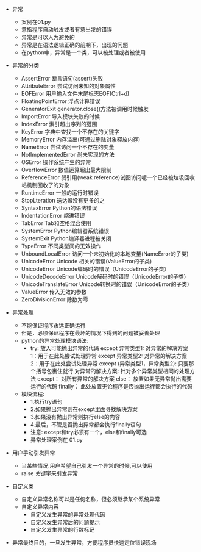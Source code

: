 - 异常
  - 案例在01.py
  - 意指程序自动触发或者有意出发的错误
  - 异常是可以人为避免的
  - 异常是在语法逻辑正确的前期下，出现的问题
  - 在python中，异常是一个类，可以被处理或者被使用
 
- 异常的分类
  - AssertError 断言语句(assert)失败
  - AttributeError 尝试访问未知的对象属性
  - EOFError 用户输入文件末尾标志EOF(Ctrl+d)
  - FloatingPointError 浮点计算错误
  - GeneratorExit  generator.close()方法被调用时候触发
  - ImportError 导入模块失败的时候
  - IndexError 索引超出序列的范围
  - KeyError 字典中查找一个不存在的关键字
  - MemoryError 内存溢出(可通过删除对象释放内存)
  - NameError 尝试访问一个不存在的变量
  - NotImplementedError 尚未实现的方法
  - OSError 操作系统产生的异常
  - OverflowError 数值运算超出最大限制
  - ReferenceError 弱引用(weak reference)试图访问呢一个已经被垃圾回收站机制回收了的对象
  - RuntimeError 一般的运行时错误
  - StopLteration 送达器没有更多的之
  - SyntaxError Python的语法错误
  - IndentationError 缩进错误
  - TabError Tab和空格混合使用
  - SystemError Python编辑器系统错误
  - SystemExit Python编译器进程被关闭
  - TypeError 不同类型间的无效操作
  - UnboundLocalError 访问一个未初始化的本地变量(NameError的子类)
  - UnicodeError Unicode 相关的错误(ValueError的子类)
  - UnicodeError Unicode编码时的错误（UnicodeError的子类）
  - UnicodeDecodeError Unicode解码时的错误（UnicodeError的子类）
  - UnicodeTranslateError Unicode转换时的错误（UnicodeError的子类）
  - ValueError 传入无效的参数
  - ZeroDivisionError 除数为零
  
- 异常处理
  - 不能保证程序永远正确运行
  - 但是，必须保证程序在最坏的情况下得到的问题被妥善处理
  - python的异常处理模块语法:
    - try:
         放入可能抛出异常的代码
      except 异常类型1:
         对异常的解决方案1：用于在此处尝试处理异常
      except 异常类型2:
         对异常的解决方案2：用于在此处尝试处理异常
      except (异常类型1，异常类型2):   只要那个括号包裹住就行
         对异常的解决方案: 针对多个异常类型相同的处理方法
      except：
         对所有异常的解决方案
      else：
         放置如果无异常抛出需要运行的代码
      finally：
         此处放置无论程序是否抛出运行都会执行的代码
   - 模块流程:
     - 1.执行try语句
     - 2.如果抛出异常则在except里面寻找解决方案
     - 3.如果没有抛出异常则执行else的内容
     - 4.最后，不管是否抛出异常都会执行finally语句
     - 注意: except和try必须有一个，else和finally可选
     - 异常处理案例在 01.py

- 用户手动引发异常
  - 当某些情况.用户希望自己引发一个异常的时候,可以使用
  - raise 关键字来引发异常
  
- 自定义类
  - 自定义异常名称可以是任何名称，但必须继承某个系统异常
  - 自定义异常内容
    - 自定义发生异常的异常处理代码
    - 自定义发生异常后的问题提示
    - 自定义发生异常的行数标记
- 异常最终目的，一旦发生异常，方便程序员快速定位错误现场